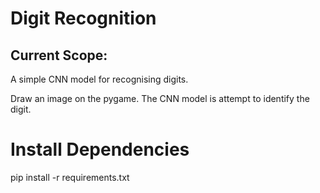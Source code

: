 # Digit Recognition

## Current Scope:

A simple CNN model for recognising digits. 

Draw an image on the pygame. The CNN model is attempt to identify the digit.




# Install Dependencies

pip install -r requirements.txt


